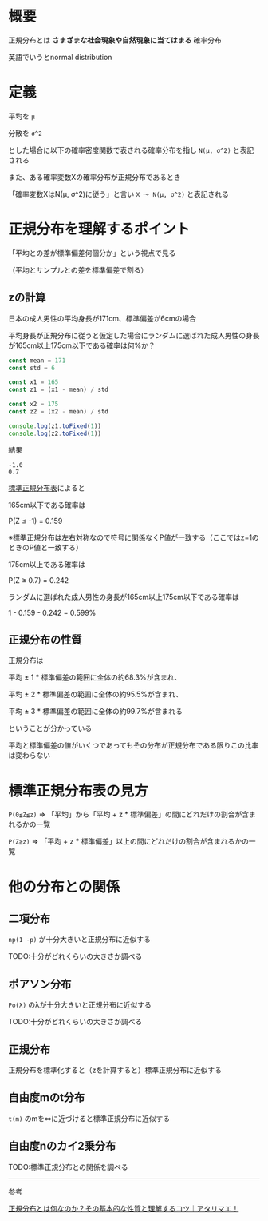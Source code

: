 # 概要

正規分布とは **さまざまな社会現象や自然現象に当てはまる** 確率分布

英語でいうとnormal distribution

# 定義

平均を `μ`

分散を `σ^2`

とした場合に以下の確率密度関数で表される確率分布を指し `N(μ, σ^2)` と表記される

また、ある確率変数Xの確率分布が正規分布であるとき

「確率変数XはN(μ, σ^2)に従う」と言い `X ～ N(μ, σ^2)` と表記される

# 正規分布を理解するポイント

「平均との差が標準偏差何個分か」という視点で見る

（平均とサンプルとの差を標準偏差で割る）

## zの計算

日本の成人男性の平均身長が171cm、標準偏差が6cmの場合

平均身長が正規分布に従うと仮定した場合にランダムに選ばれた成人男性の身長が165cm以上175cm以下である確率は何%か？

```js
const mean = 171
const std = 6

const x1 = 165
const z1 = (x1 - mean) / std

const x2 = 175
const z2 = (x2 - mean) / std

console.log(z1.toFixed(1))
console.log(z2.toFixed(1))
```

結果

```
-1.0
0.7
```

[標準正規分布表](https://bellcurve.jp/statistics/course/7805.html)によると

165cm以下である確率は

P(Z ≤ -1) = 0.159

※標準正規分布は左右対称なので符号に関係なくP値が一致する（ここではz=1のときのP値と一致する）

175cm以上である確率は

P(Z ≥ 0.7) = 0.242

ランダムに選ばれた成人男性の身長が165cm以上175cm以下である確率は

1 - 0.159 - 0.242 = 0.599%

## 正規分布の性質

正規分布は

平均 ± 1 * 標準偏差の範囲に全体の約68.3%が含まれ、

平均 ± 2 * 標準偏差の範囲に全体の約95.5%が含まれ、

平均 ± 3 * 標準偏差の範囲に全体の約99.7%が含まれる

ということが分かっている

平均と標準偏差の値がいくつであってもその分布が正規分布である限りこの比率は変わらない

# 標準正規分布表の見方

`P(0≦Z≦z)` => 「平均」から「平均 + z * 標準偏差」の間にどれだけの割合が含まれるかの一覧

`P(Z≧z)` => 「平均 + z * 標準偏差」以上の間にどれだけの割合が含まれるかの一覧

# 他の分布との関係

## 二項分布

`np(1 -p)` が十分大きいと正規分布に近似する

TODO:十分がどれくらいの大きさか調べる

## ポアソン分布

`Po(λ)` のλが十分大きいと正規分布に近似する

TODO:十分がどれくらいの大きさか調べる

## 正規分布

正規分布を標準化すると（zを計算すると）標準正規分布に近似する

## 自由度mのt分布

`t(m)` のmを∞に近づけると標準正規分布に近似する

## 自由度nのカイ2乗分布

TODO:標準正規分布との関係を調べる

---

参考

[正規分布とは何なのか？その基本的な性質と理解するコツ｜アタリマエ！](https://atarimae.biz/archives/9850)

